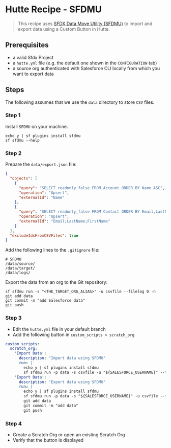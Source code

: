 # Hutte Recipe - SFDMU

> This recipe uses [SFDX Data Move Utility (SFDMU)](https://github.com/forcedotcom/SFDX-Data-Move-Utility) to import and export data using a Custom Button in Hutte.

## Prerequisites

- a valid Sfdx Project
- a `hutte.yml` file (e.g. the default one shown in the `CONFIGURATION` tab)
- a source org authenticated with Salesforce CLI locally from which you want to export data

## Steps

The following assumes that we use the `data` directory to store `CSV` files.

### Step 1

Install `SFDMU` on your machine.

```console
echo y | sf plugins install sfdmu
sf sfdmu --help
```

### Step 2

Prepare the `data/export.json` file:

```json
{
  "objects": [
    {
      "query": "SELECT readonly_false FROM Account ORDER BY Name ASC",
      "operation": "Upsert",
      "externalId": "Name"
    },
    {
      "query": "SELECT readonly_false FROM Contact ORDER BY Email,LastName,FirstName ASC",
      "operation": "Upsert",
      "externalId": "Email;LastName;FirstName"
    }
  ],
  "excludeIdsFromCSVFiles": true
}
```

Add the following lines to the `.gitignore` file:

```text
# SFDMU
/data/source/
/data/target/
/data/logs/
```

Export the data from an org to the Git repository:

```console
sf sfdmu run -s "<THE_TARGET_ORG_ALIAS>" -u csvfile --filelog 0 -n
git add data
git commit -m "add Salesforce data"
git push
```

### Step 3

- Edit the `hutte.yml` file in your default branch
- Add the following button in `custom_scripts > scratch_org`

```yaml
custom_scripts:
  scratch_org:
    'Import Data':
      description: "Import data using SFDMU"
      run: |
        echo y | sf plugins install sfdmu
        sf sfdmu run -p data -s csvfile -u "${SALESFORCE_USERNAME}" --filelog 0 -n
    'Export Data':
      description: "Export data using SFDMU"
      run: |
        echo y | sf plugins install sfdmu
        sf sfdmu run -p data -s "${SALESFORCE_USERNAME}" -u csvfile --filelog 0 -n
        git add data
        git commit -m "add data"
        git push
```

### Step 4

- Create a Scratch Org or open an existing Scratch Org
- Verify that the button is displayed
